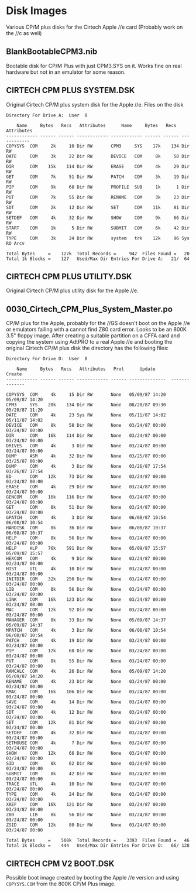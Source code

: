 # Disk Images
Various CP/M plus disks for the Cirtech Apple //e card (Probably work on the //c as well)

## BlankBootableCPM3.nib
Bootable disk for CP/M Plus with just CPM3.SYS on it. Works fine on real hardware but not in an emulator for some reason.

## CIRTECH CPM PLUS SYSTEM.DSK
Original Cirtech CP/M plus system disk for the Apple //e.
Files on the disk
```
Directory For Drive A:  User  0

    Name     Bytes   Recs   Attributes      Name     Bytes   Recs   Attributes 
------------ ------ ------ ------------ ------------ ------ ------ ------------
COPYSYS  COM     2k     10 Dir RW       CPM3     SYS    17k    134 Dir RW      
DATE     COM     3k     22 Dir RW       DEVICE   COM     8k     58 Dir RW      
DIR      COM    15k    114 Dir RW       ERASE    COM     4k     29 Dir RW      
GET      COM     7k     51 Dir RW       PATCH    COM     3k     19 Dir RW      
PIP      COM     9k     68 Dir RW       PROFILE  SUB     1k      1 Dir RW      
PUT      COM     7k     55 Dir RW       RENAME   COM     3k     23 Dir RW      
SDT      COM     2k     12 Dir RW       SET      COM    11k     81 Dir RW      
SETDEF   COM     4k     32 Dir RW       SHOW     COM     9k     66 Dir RW      
START    COM     1k      5 Dir RW       SUBMIT   COM     6k     42 Dir RW      
TYPE     COM     3k     24 Dir RW       system   trk    12k     96 Sys RO Arcv 

Total Bytes     =    127k  Total Records =     942  Files Found =   20
Total 1k Blocks =    127   Used/Max Dir Entries For Drive A:   21/  64
```

## CIRTECH CPM PLUS UTILITY.DSK
Original Cirtech CP/M plus utility disk for the Apple //e.

## 0030_Cirtech_CPM_Plus_System_Master.po
CP/M plus for the Apple, probably for the //GS doesn't boot on the Apple //e or emulators failing with a cannot find Z80 card error. Looks to be an 800K 3.5" floppy image. After creating a suitable partition on a CFFA card and copying the system using AdtPRO to a real Apple //e and booting the original Cirtech CP/M plus disk the directory has the following files:
```
Directory For Drive D:  User  0

    Name     Bytes   Recs   Attributes   Prot      Update          Create    
------------ ------ ------ ------------ ------ --------------  --------------

COPYSYS  COM     4k     15 Dir RW       None   05/09/87 14:20  05/09/87 14:20
CPM3     SYS    20k    134 Dir RW       None   08/20/87 09:30  05/20/87 11:20
DATE     COM     4k     23 Sys RW       None   05/11/87 14:02  05/11/87 14:02
DEVICE   COM     8k     58 Dir RW       None   03/24/87 00:00  03/24/87 00:00
DIR      COM    16k    114 Dir RW       None   03/24/87 00:00  03/24/87 00:00
DRIVES   COM     4k      3 Dir RW       None   03/24/87 00:00  03/24/87 00:00
DUMP     ASM     4k     32 Dir RW       None   03/25/87 00:00  03/25/87 00:00
DUMP     COM     4k      3 Dir RW       None   03/26/87 17:54  03/26/87 17:54
ED       COM    12k     73 Dir RW       None   03/24/87 00:00  03/24/87 00:00
ERASE    COM     4k     29 Dir RW       None   03/24/87 00:00  03/24/87 00:00
GENCOM   COM    16k    116 Dir RW       None   03/24/87 00:00  03/24/87 00:00
GET      COM     8k     51 Dir RW       None   03/24/87 00:00  03/24/87 00:00
GPATCH   COM     4k      3 Dir RW       None   06/08/87 10:54  06/08/87 10:54
HARDISK  COM     8k     36 Dir RW       None   06/08/87 10:37  06/08/87 10:37
HELP     COM     8k     56 Dir RW       None   03/24/87 00:00  03/24/87 00:00
HELP     HLP    76k    591 Dir RW       None   05/09/87 15:57  05/09/87 15:57
HEXCOM   COM     4k      9 Dir RW       None   03/24/87 00:00  03/24/87 00:00
HIST     UTL     4k     10 Dir RW       None   03/24/87 00:00  03/24/87 00:00
INITDIR  COM    32k    250 Dir RW       None   03/24/87 00:00  03/24/87 00:00
LIB      COM     8k     56 Dir RW       None   03/24/87 00:00  03/24/87 00:00
LINK     COM    16k    123 Dir RW       None   03/24/87 00:00  03/24/87 00:00
MAC      COM    12k     92 Dir RW       None   03/24/87 00:00  03/24/87 00:00
MANAGER  COM     8k     33 Dir RW       None   05/09/87 14:37  05/09/87 14:37
MPATCH   COM     4k      3 Dir RW       None   06/08/87 10:54  06/08/87 10:54
PATCH    COM     4k     19 Dir RW       None   03/24/87 00:00  03/24/87 00:00
PIP      COM    12k     68 Dir RW       None   03/24/87 00:00  03/24/87 00:00
PUT      COM     8k     55 Dir RW       None   03/24/87 00:00  03/24/87 00:00
RAMCALC  COM     4k     26 Dir RW       None   05/09/87 14:20  05/09/87 14:20
RENAME   COM     4k     23 Dir RW       None   03/24/87 00:00  03/24/87 00:00
RMAC     COM    16k    106 Dir RW       None   03/24/87 00:00  03/24/87 00:00
SAVE     COM     4k     14 Dir RW       None   03/24/87 00:00  03/24/87 00:00
SDT      COM     4k     12 Dir RW       None   03/24/87 00:00  03/24/87 00:00
SET      COM    12k     81 Dir RW       None   03/24/87 00:00  03/24/87 00:00
SETDEF   COM     4k     32 Dir RW       None   03/24/87 00:00  03/24/87 00:00
SETMOUSE COM     4k      7 Dir RW       None   03/24/87 00:00  03/24/87 00:00
SHOW     COM    12k     66 Dir RW       None   03/24/87 00:00  03/24/87 00:00
SID      COM     8k     62 Dir RW       None   03/24/87 00:00  03/24/87 00:00
SUBMIT   COM     8k     42 Dir RW       None   03/24/87 00:00  03/24/87 00:00
TRACE    UTL     4k     10 Dir RW       None   03/24/87 00:00  03/24/87 00:00
TYPE     COM     4k     24 Dir RW       None   03/24/87 00:00  03/24/87 00:00
XREF     COM    16k    121 Dir RW       None   03/24/87 00:00  03/24/87 00:00
Z80      LIB     8k     56 Dir RW       None   03/24/87 00:00  03/24/87 00:00
ZSID     COM    12k     80 Dir RW       None   03/24/87 00:00  03/24/87 00:00

Total Bytes     =    508k  Total Records =    3393  Files Found =   46
Total 1k Blocks =    444   Used/Max Dir Entries For Drive D:   66/ 128
```

## CIRTECH CPM V2 BOOT.DSK
Possible boot image created by booting the Apple //e version and using `COPYSYS.COM` from the 800K CP/M Plus image.